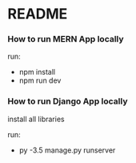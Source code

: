 # README #


### How to run MERN App locally ###

run:
* npm install
* npm run dev



### How to run Django App locally ###

install all libraries

run:
* py -3.5 manage.py runserver
